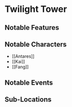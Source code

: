 # Twilight Tower
## Notable Features
## Notable Characters
- [[Antares]]
- [[Kai]]
- [[Fang]]
## Notable Events
## Sub-Locations